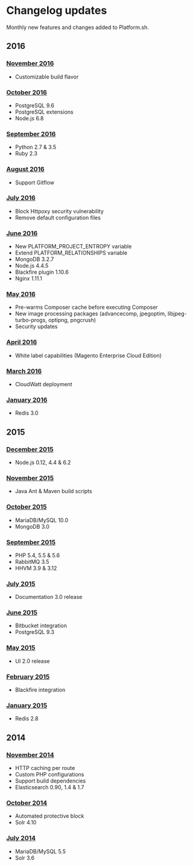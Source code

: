 # Changelog updates

Monthly new features and changes added to Platform.sh.

## 2016

### [November 2016](/changelog/201611.html)

* Customizable build flavor

### [October 2016](/changelog/201610.html)

* PostgreSQL 9.6
* PostgreSQL extensions
* Node.js 6.8

### [September 2016](/changelog/201609.html)

* Python 2.7 & 3.5
* Ruby 2.3

### [August 2016](/changelog/201608.html)

* Support Gitflow

### [July 2016](/changelog/201607.html)

* Block Httpoxy security vulnerability
* Remove default configuration files

### [June 2016](/changelog/201606.html)

* New PLATFORM_PROJECT_ENTROPY variable
* Extend PLATFORM_RELATIONSHIPS variable
* MongoDB 3.2.7
* Node.js 4.4.5
* Blackfire plugin 1.10.6
* Nginx 1.11.1

### [May 2016](/changelog/201605.html)

* Pre-warms Composer cache before executing Composer
* New image processing packages (advancecomp, jpegoptim, libjpeg-turbo-progs, optipng, pngcrush)
* Security updates

### [April 2016](/changelog/201604.html)

* White label capabilities (Magento Enterprise Cloud Edition)

### [March 2016](/changelog/201603.html)

* CloudWatt deployment

### [January 2016](/changelog/201601.html)

* Redis 3.0

## 2015

### [December 2015](/changelog/201512.html)

* Node.js 0.12, 4.4 & 6.2

### [November 2015](/changelog/201511.html)

* Java Ant & Maven build scripts

### [October 2015](/changelog/201510.html)

* MariaDB/MySQL 10.0
* MongoDB 3.0

### [September 2015](/changelog/201509.html)

* PHP 5.4, 5.5 & 5.6
* RabbitMQ 3.5
* HHVM 3.9 & 3.12

### [July 2015](/changelog/201507.html)

* Documentation 3.0 release

### [June 2015](/changelog/201506.html)

* Bitbucket integration
* PostgreSQL 9.3

### [May 2015](/changelog/201505.html)

* UI 2.0 release

### [February 2015](/changelog/201502.html)

* Blackfire integration

### [January 2015](/changelog/201501.html)

* Redis 2.8

## 2014

### [November 2014](/changelog/201411.html)

* HTTP caching per route
* Custom PHP configurations
* Support build dependencies
* Elasticsearch 0.90, 1.4 & 1.7

### [October 2014](/changelog/201410.html)

* Automated protective block
* Solr 4.10

### [July 2014](/changelog/201407.html)

* MariaDB/MySQL 5.5
* Solr 3.6
